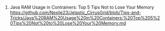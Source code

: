 1. Java RAM Usage in Contrainers: Top 5 Tips Not to Lose Your Memory
https://github.com/Nexile23/Jelastic_CirrusGrid/blob/Tips-and-Tricks/Java%20RAM%20Usage%20in%20Containers:%20Top%205%20Tips%20Not%20to%20Lose%20Your%20Memory.md
